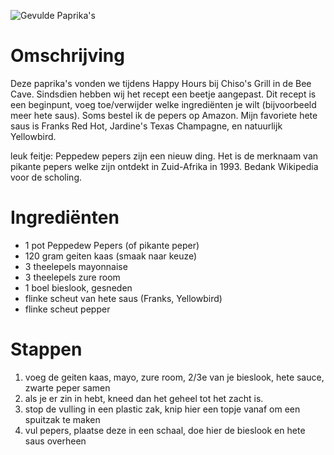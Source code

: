 ![Gevulde Paprika's](https://chowdown.io/images/stuffed-peppers.jpg)

# Omschrijving

Deze paprika's vonden we tijdens Happy Hours bij Chiso's Grill in de Bee Cave. Sindsdien hebben wij het recept een beetje aangepast. Dit recept is een beginpunt, voeg toe/verwijder welke ingrediënten je wilt (bijvoorbeeld meer hete saus). Soms bestel ik de pepers op Amazon. Mijn favoriete hete saus is Franks Red Hot, Jardine's Texas Champagne, en natuurlijk Yellowbird.

leuk feitje: Peppedew pepers zijn een nieuw ding. Het is de merknaam van pikante pepers welke zijn ontdekt in Zuid-Afrika in 1993. Bedank Wikipedia voor de scholing.

# Ingrediënten

* 1 pot Peppedew Pepers (of pikante peper)
* 120 gram geiten kaas (smaak naar keuze)
* 3 theelepels mayonnaise
* 3 theelepels zure room
* 1 boel bieslook, gesneden
* flinke scheut van hete saus (Franks, Yellowbird)
* flinke scheut pepper

# Stappen

1. voeg de geiten kaas, mayo, zure room, 2/3e van je bieslook, hete sauce, zwarte peper samen
2. als je er zin in hebt, kneed dan het geheel tot het zacht is.
3. stop de vulling in een plastic zak, knip hier een topje vanaf om een spuitzak te maken
4. vul pepers, plaatse deze in een schaal, doe hier de bieslook en hete saus overheen
